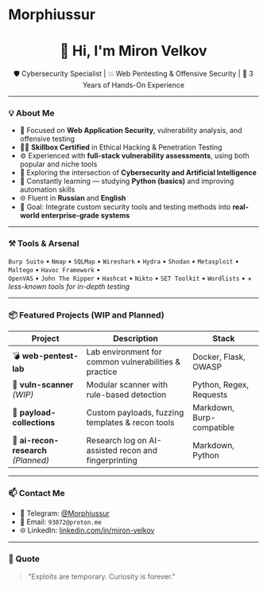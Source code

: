 # Morphiussur
<h1 align="center">👋 Hi, I'm Miron Velkov</h1>

<p align="center">
  🛡️ Cybersecurity Specialist | 💥 Web Pentesting & Offensive Security | 🧠 3 Years of Hands-On Experience
</p>

---

### 💡 About Me

- 🎯 Focused on **Web Application Security**, vulnerability analysis, and offensive testing
- 🧑‍🎓 **Skillbox Certified** in Ethical Hacking & Penetration Testing
- ⚙️ Experienced with **full-stack vulnerability assessments**, using both popular and niche tools
- 🧠 Exploring the intersection of **Cybersecurity and Artificial Intelligence**
- 🚀 Constantly learning — studying **Python (basics)** and improving automation skills
- 🌐 Fluent in **Russian** and **English**
- 🎯 Goal: Integrate custom security tools and testing methods into **real-world enterprise-grade systems**

---

### ⚒️ Tools & Arsenal

`Burp Suite` • `Nmap` • `SQLMap` • `Wireshark` • `Hydra` • `Shodan` • `Metasploit` • `Maltego` • `Havoc Framework` •  
`OpenVAS` • `John The Ripper` • `Hashcat` • `Nikto` • `SET Toolkit` • `Wordlists` • *+ less-known tools for in-depth testing*

---

### 📦 Featured Projects (WIP and Planned)

| Project | Description | Stack |
|--------|-------------|-------|
| 💣 **web-pentest-lab** | Lab environment for common vulnerabilities & practice | Docker, Flask, OWASP |
| 🔧 **vuln-scanner** *(WIP)* | Modular scanner with rule-based detection | Python, Regex, Requests |
| 📂 **payload-collections** | Custom payloads, fuzzing templates & recon tools | Markdown, Burp-compatible |
| 🧠 **ai-recon-research** *(Planned)* | Research log on AI-assisted recon and fingerprinting | Markdown, Python |

---

### 📫 Contact Me

- 🛜 Telegram: [@Morphiussur](https://t.me/Morphiussur)
- 📧 Email: `93072@proton.me`
- 🌐 LinkedIn: [linkedin.com/in/miron-velkov](https://linkedin.com/in/your-link)

---

### 🧠 Quote

> "Exploits are temporary. Curiosity is forever."


